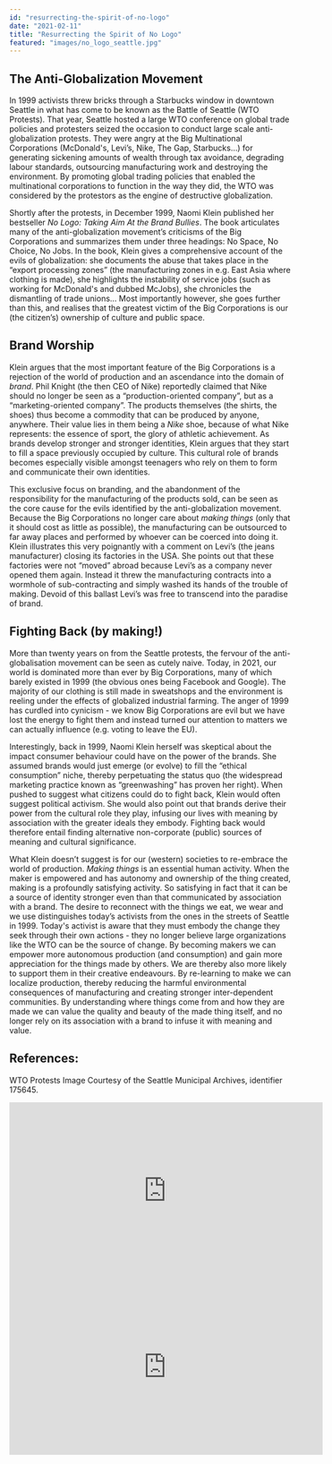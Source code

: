 ```yaml
---
id: "resurrecting-the-spirit-of-no-logo"
date: "2021-02-11"
title: "Resurrecting the Spirit of No Logo"
featured: "images/no_logo_seattle.jpg"
---
```

## The Anti-Globalization Movement

In 1999 activists threw bricks through a Starbucks window in downtown Seattle in what has come to be known as the Battle of Seattle (WTO Protests). That year,
Seattle hosted a large WTO conference on global trade policies and protesters seized the occasion to conduct large scale anti-globalization protests. 
They were angry at the Big Multinational Corporations (McDonald's, Levi’s, Nike, The Gap, Starbucks…) for generating sickening amounts of wealth 
through tax avoidance, degrading labour standards, outsourcing manufacturing work and destroying the environment. By promoting global trading 
policies that enabled the multinational corporations to function in the way they did, the WTO was considered by the protestors as the engine of 
destructive globalization.

Shortly after the protests, in December 1999, Naomi Klein published her bestseller _No Logo: Taking Aim At the Brand Bullies_. The book articulates
many of the anti-globalization movement’s criticisms of the Big Corporations and summarizes them under three headings: No Space, No Choice, No Jobs.
In the book, Klein gives a comprehensive account of the evils of globalization: she documents the abuse that takes place in the “export processing zones” 
(the manufacturing zones in e.g. East Asia where clothing is made), she highlights the instability of service jobs (such as working for McDonald's 
and dubbed McJobs), she chronicles the dismantling of trade unions… Most importantly however, she goes further than this, and realises that the
greatest victim of the Big Corporations is our (the citizen’s) ownership of culture and public space.


## Brand Worship

Klein argues that the most important feature of the Big Corporations is a rejection of the world of production and an ascendance into the domain of _brand_.
Phil Knight (the then CEO of Nike) reportedly claimed that Nike should no longer be seen as a “production-oriented company”, but as a “marketing-oriented
company”. The products themselves (the shirts, the shoes) thus become a commodity that can be produced by anyone, anywhere. Their value lies in them being a 
_Nike_ shoe, because of what Nike represents: the essence of sport, the glory of athletic achievement. As brands develop stronger and stronger identities,
Klein argues that they start to fill a space previously occupied by culture. This cultural role of brands becomes especially visible amongst teenagers who
rely on them to form and communicate their own identities. 

This exclusive focus on branding, and the abandonment of the responsibility for the manufacturing of the products sold, can be seen as the core cause 
for the evils identified by the anti-globalization movement. Because the Big Corporations no longer care about _making things_ (only that it should 
cost as little as possible), the manufacturing can be outsourced to far away places and performed by whoever can be coerced into doing it. 
Klein illustrates this very poignantly with a comment on Levi’s (the jeans manufacturer) closing its factories in the USA. She points out that these
factories were not “moved” abroad because Levi’s as a company never opened them again. Instead it threw the manufacturing contracts into a 
wormhole of sub-contracting and simply washed its hands of the trouble of making. Devoid of this ballast Levi’s was free to transcend into 
the paradise of brand.


## Fighting Back (by making!)

More than twenty years on from the Seattle protests, the fervour of the anti-globalisation movement can be seen as cutely naive. Today, in 2021, our 
world is dominated more than ever by Big Corporations, many of which barely existed in 1999 (the obvious ones being Facebook and Google).  The majority 
of our clothing is still made in sweatshops and the environment is reeling under the effects of globalized industrial farming. The anger of 1999 has 
curdled into cynicism - we know Big Corporations are evil but we have lost the energy to fight them and instead turned our attention to matters we can 
actually influence (e.g. voting to leave the EU).

Interestingly, back in 1999, Naomi Klein herself was skeptical about the impact consumer behaviour could have on the power of the brands. She assumed 
brands would just emerge (or evolve) to fill the “ethical consumption” niche, thereby perpetuating the status quo (the widespread marketing practice known as 
“greenwashing” has proven her right). When pushed to suggest what citizens could do to fight back, Klein would often suggest political activism. 
She would also point out that brands derive their power from the cultural role they play, infusing our lives with meaning by association with the greater 
ideals they embody. Fighting back would therefore entail finding alternative non-corporate (public) sources of meaning and cultural significance.

What Klein doesn’t suggest is for our (western) societies to re-embrace the world of production. _Making things_ is an essential human activity. When the 
maker is empowered and has autonomy and ownership of the thing created, making is a profoundly satisfying activity. So satisfying in fact that it can 
be a source of identity stronger even than that communicated by association with a brand. The desire to reconnect with the things we eat, we wear and we use 
distinguishes today’s activists from the ones in the streets of Seattle in 1999. Today's activist is aware that they must embody the change they seek
through their own actions - they no longer believe large organizations like the WTO can be the source of change. By becoming makers we can empower more
autonomous production (and consumption) and gain more appreciation for the things made by others. We are thereby also more likely to support them in their creative endeavours. 
By re-learning to make we can 
localize production, thereby reducing the harmful environmental consequences of manufacturing and creating stronger inter-dependent communities. 
By understanding where things come from and how they are made we can value the quality and beauty of the made thing itself, and no longer rely on its 
association with a brand to infuse it with meaning and value. 

## References:

WTO Protests Image Courtesy of the Seattle Municipal Archives, identifier 175645.

<iframe width="560" height="315" src="https://www.youtube.com/embed/oeTgLKNb5R0" frameborder="0" allow="accelerometer; autoplay; clipboard-write; encrypted-media; gyroscope; picture-in-picture" allowfullscreen></iframe>

<iframe width="560" height="315" src="https://www.youtube.com/embed/clXnQ3eIMCY" frameborder="0" allow="accelerometer; autoplay; clipboard-write; encrypted-media; gyroscope; picture-in-picture" allowfullscreen></iframe>
